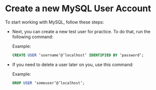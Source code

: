 # Create a new MySQL User Account

To start working with MySQL, follow these steps:

- Next, you can create a new test user for practice. To do that, run the following command:

  Example:

  ```sql
  CREATE USER ‘username’@’localhost’ IDENTIFIED BY ‘password’;

  ```

- If you need to delete a user later on you, use this command:

  Example:

  ```sql
  DROP USER ‘someuser’@’localhost’;

  ```
